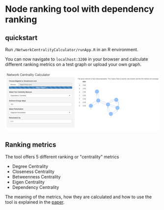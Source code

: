 # Node ranking tool with dependency ranking

## quickstart

Run `/NetworkCentralityCalculator/runApp.R` in an R environment.

You can now navigate to `localhost:3200` in your browser and calculate different ranking metrics on a test graph or upload your own graph.

![Example of dependency centrality](/latexGraph/images/figures/calculatorDependencyExample.PNG)

## Ranking metrics

The tool offers 5 different ranking or "centrality" metrics 
* Degree Centrality
* Closeness Centrality
* Betweenness Centrality
* Eigen Centrality 
* Dependency Centrality 

The meaning of the metrics, how they are calculated and how to use the tool is explained in the [paper](node_rankings_explained.pdf).




